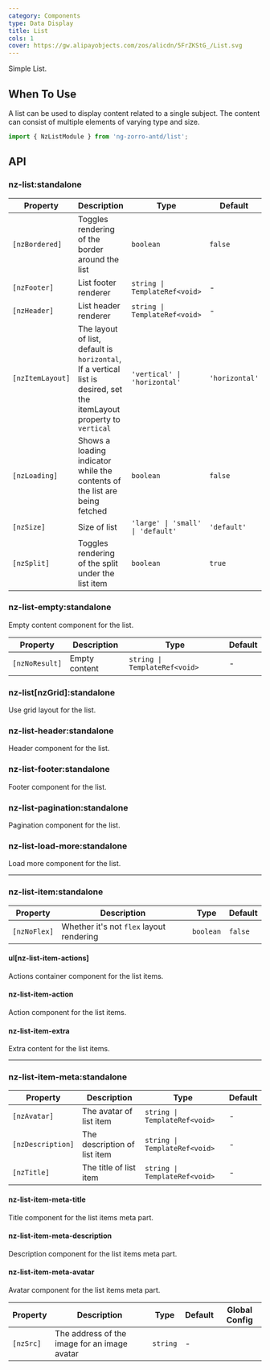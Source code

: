 ```yaml
---
category: Components
type: Data Display
title: List
cols: 1
cover: https://gw.alipayobjects.com/zos/alicdn/5FrZKStG_/List.svg
---
```


Simple List.

## When To Use

A list can be used to display content related to a single subject. The content can consist of multiple elements of varying type and size.

```ts
import { NzListModule } from 'ng-zorro-antd/list';
```

## API

### nz-list:standalone

| Property         | Description                                                                                                           | Type                              | Default        |
| ---------------- | --------------------------------------------------------------------------------------------------------------------- | --------------------------------- | -------------- |
| `[nzBordered]`   | Toggles rendering of the border around the list                                                                       | `boolean`                         | `false`        |
| `[nzFooter]`     | List footer renderer                                                                                                  | `string \| TemplateRef<void>`     | -              |
| `[nzHeader]`     | List header renderer                                                                                                  | `string \| TemplateRef<void>`     | -              |
| `[nzItemLayout]` | The layout of list, default is `horizontal`, If a vertical list is desired, set the itemLayout property to `vertical` | `'vertical' \| 'horizontal'`      | `'horizontal'` |
| `[nzLoading]`    | Shows a loading indicator while the contents of the list are being fetched                                            | `boolean`                         | `false`        |
| `[nzSize]`       | Size of list                                                                                                          | `'large' \| 'small' \| 'default'` | `'default'`    |
| `[nzSplit]`      | Toggles rendering of the split under the list item                                                                    | `boolean`                         | `true`         |

### nz-list-empty:standalone

Empty content component for the list.

| Property       | Description   | Type                          | Default |
| -------------- | ------------- | ----------------------------- | ------- |
| `[nzNoResult]` | Empty content | `string \| TemplateRef<void>` | -       |

### nz-list[nzGrid]:standalone

Use grid layout for the list.

### nz-list-header:standalone

Header component for the list.

### nz-list-footer:standalone

Footer component for the list.

### nz-list-pagination:standalone

Pagination component for the list.

### nz-list-load-more:standalone

Load more component for the list.

---

### nz-list-item:standalone

| Property     | Description                              | Type      | Default |
| ------------ | ---------------------------------------- | --------- | ------- |
| `[nzNoFlex]` | Whether it's not `flex` layout rendering | `boolean` | `false` |

#### ul[nz-list-item-actions]

Actions container component for the list items.

#### nz-list-item-action

Action component for the list items.

#### nz-list-item-extra

Extra content for the list items.

---

### nz-list-item-meta:standalone

| Property          | Description                  | Type                          | Default |
| ----------------- | ---------------------------- | ----------------------------- | ------- |
| `[nzAvatar]`      | The avatar of list item      | `string \| TemplateRef<void>` | -       |
| `[nzDescription]` | The description of list item | `string \| TemplateRef<void>` | -       |
| `[nzTitle]`       | The title of list item       | `string \| TemplateRef<void>` | -       |

#### nz-list-item-meta-title

Title component for the list items meta part.

#### nz-list-item-meta-description

Description component for the list items meta part.

#### nz-list-item-meta-avatar

Avatar component for the list items meta part.

| Property  | Description                                  | Type     | Default | Global Config |
| --------- | -------------------------------------------- | -------- | ------- | ------------- |
| `[nzSrc]` | The address of the image for an image avatar | `string` | -       |
